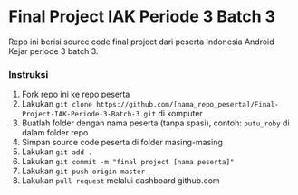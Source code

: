 # Final Project IAK Periode 3 Batch 3
Repo ini berisi source code final project dari peserta Indonesia Android Kejar periode 3 batch 3.

### Instruksi
1. Fork repo ini ke repo peserta
2. Lakukan `git clone https://github.com/[nama_repo_peserta]/Final-Project-IAK-Periode-3-Batch-3.git` di komputer
3. Buatlah folder dengan nama peserta (tanpa spasi), contoh: `putu_roby` di dalam folder repo
4. Simpan source code peserta di folder masing-masing
5. Lakukan `git add .`
6. Lakukan `git commit -m "final project [nama peserta]"`
7. Lakukan `git push origin master`
8. Lakukan `pull request` melalui dashboard github.com